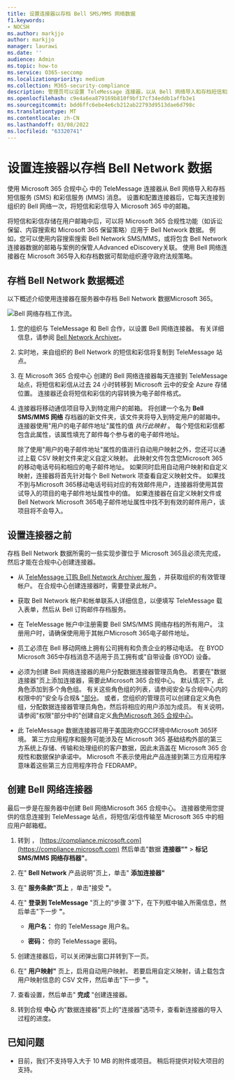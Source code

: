 ```yaml
---
title: 设置连接器以存档 Bell SMS/MMS 网络数据
f1.keywords:
- NOCSH
ms.author: markjjo
author: markjjo
manager: laurawi
ms.date: ''
audience: Admin
ms.topic: how-to
ms.service: O365-seccomp
ms.localizationpriority: medium
ms.collection: M365-security-compliance
description: 管理员可以设置 TeleMessage 连接器，以从 Bell 网络导入和存档短信和彩信数据。 这样，您就可以在 Microsoft 365 中存档来自第三方数据源的数据，以便您可以使用合规性功能（如合法保留、内容搜索和保留策略）来管理组织的第三方数据。
ms.openlocfilehash: c9e4a6ea879169b810f9bf17cf34eddb1affb3e1
ms.sourcegitcommit: bdd6ffc6ebe4e6cb212ab22793d9513dae6d798c
ms.translationtype: MT
ms.contentlocale: zh-CN
ms.lasthandoff: 03/08/2022
ms.locfileid: "63320741"
---
```

# <a name="set-up-a-connector-to-archive-bell-network-data"></a>设置连接器以存档 Bell Network 数据

使用 Microsoft 365 合规中心 中的 TeleMessage 连接器从 Bell 网络导入和存档短信服务 (SMS) 和彩信服务 (MMS) 消息。 设置和配置连接器后，它每天连接到组织的 Bell 网络一次，将短信和彩信导入 Microsoft 365 中的邮箱。

将短信和彩信存储在用户邮箱中后，可以将 Microsoft 365 合规性功能（如诉讼保留、内容搜索和 Microsoft 365 保留策略）应用于 Bell Network 数据。 例如，您可以使用内容搜索搜索 Bell Network SMS/MMS，或将包含 Bell Network 连接器数据的邮箱与案例的保管人Advanced eDiscovery关联。 使用 Bell 网络连接器在 Microsoft 365导入和存档数据可帮助组织遵守政府法规策略。

## <a name="overview-of-archiving-bell-network-data"></a>存档 Bell Network 数据概述

以下概述介绍使用连接器在服务器中存档 Bell Network 数据Microsoft 365。

![Bell 网络存档工作流。](../media/BellNetworkConnectorWorkflow.png)

1. 您的组织与 TeleMessage 和 Bell 合作，以设置 Bell 网络连接器。 有关详细信息，请参阅 [Bell Network Archiver](https://www.telemessage.com/office365-activation-for-bell-network-archiver)。

2. 实时地，来自组织的 Bell Network 的短信和彩信将复制到 TeleMessage 站点。

3. 在 Microsoft 365 合规中心 创建的 Bell 网络连接器每天连接到 TeleMessage 站点，将短信和彩信从过去 24 小时转移到 Microsoft 云中的安全 Azure 存储 位置。 连接器还会将短信和彩信的内容转换为电子邮件格式。

4. 连接器将移动通信项目导入到特定用户的邮箱。 将创建一个名为 **Bell SMS/MMS 网络** 存档器的新文件夹，该文件夹将导入到特定用户的邮箱中。 连接器使用"用户的电子邮件地址"属性的值 *执行此映射* 。 每个短信和彩信都包含此属性，该属性填充了邮件每个参与者的电子邮件地址。

   除了使用"用户的电子邮件地址"属性的值进行自动用户映射之外，您还可以通过上载 CSV 映射文件来定义自定义映射。 此映射文件包含您Microsoft 365的移动电话号码和相应的电子邮件地址。 如果同时启用自动用户映射和自定义映射，连接器将首先针对每个 Bell Network 项查看自定义映射文件。 如果找不到与Microsoft 365移动电话号码对应的有效邮件用户，连接器将使用其尝试导入的项目的电子邮件地址属性中的值。 如果连接器在自定义映射文件或 Bell Network Microsoft 365电子邮件地址属性中找不到有效的邮件用户，该项目将不会导入。

## <a name="before-you-set-up-a-connector"></a>设置连接器之前

存档 Bell Network 数据所需的一些实现步骤位于 Microsoft 365且必须先完成，然后才能在合规中心创建连接器。

- 从 [TeleMessage 订购 Bell Network Archiver 服务](https://www.telemessage.com/mobile-archiver/order-mobile-archiver-for-o365/) ，并获取组织的有效管理帐户。 在合规中心创建连接器时，需要登录此帐户。

- 获取 Bell Network 帐户和帐单联系人详细信息，以便填写 TeleMessage 载入表单，然后从 Bell 订购邮件存档服务。

- 在 TeleMessage 帐户中注册需要 Bell SMS/MMS 网络存档的所有用户。 注册用户时，请确保使用用于其帐户Microsoft 365电子邮件地址。

- 员工必须在 Bell 移动网络上拥有公司拥有和负责企业的移动电话。 在 BYOD Microsoft 365中存档消息不适用于员工拥有或"自带设备 (BYOD) 设备。

- 必须为创建 Bell 网络连接器的用户分配数据连接器管理员角色。 若要在"数据连接器"页上添加连接器，需要此Microsoft 365 合规中心。 默认情况下，此角色添加到多个角色组。 有关这些角色组的列表，请参阅安全与合规中心内的权限中的"安全与合规& ["部分](../security/office-365-security/permissions-in-the-security-and-compliance-center.md#roles-in-the-security--compliance-center)。 或者，您组织的管理员可以创建自定义角色组，分配数据连接器管理员角色，然后将相应的用户添加为成员。 有关说明，请参阅"权限"部分中的"创建自定义[角色Microsoft 365 合规中心](microsoft-365-compliance-center-permissions.md#create-a-custom-role-group)。

- 此 TeleMessage 数据连接器可用于美国政府GCC环境中Microsoft 365环境。 第三方应用程序和服务可能涉及在 Microsoft 365 基础结构外部的第三方系统上存储、传输和处理组织的客户数据，因此未涵盖在 Microsoft 365 合规性和数据保护承诺中。 Microsoft 不表示使用此产品连接到第三方应用程序意味着这些第三方应用程序符合 FEDRAMP。

## <a name="create-a-bell-network-connector"></a>创建 Bell 网络连接器

最后一步是在服务器中创建 Bell 网络Microsoft 365 合规中心。 连接器使用您提供的信息连接到 TeleMessage 站点，将短信/彩信传输至 Microsoft 365 中的相应用户邮箱框。

1. 转到 ， [https://compliance.microsoft.com](https://compliance.microsoft.com) 然后单击"数据 **连接器""** > **标记 SMS/MMS 网络存档器"**。

2. 在" **Bell Network** 产品说明"页上，单击" **添加连接器"**

3. 在" **服务条款"页上** ，单击"接受 **"**。

4. 在" **登录到 TeleMessage** "页上的"步骤 3"下，在下列框中输入所需信息，然后单击"下一步 **"**。

   - **用户名：** 你的 TeleMessage 用户名。

   - **密码：** 你的 TeleMessage 密码。

5. 创建连接器后，可以关闭弹出窗口并转到下一页。

6. 在" **用户映射"** 页上，启用自动用户映射。 若要启用自定义映射，请上载包含用户映射信息的 CSV 文件，然后单击"下一步 **"**。

7. 查看设置，然后单击" **完成** "创建连接器。

8. 转到合规 **中心** 内"数据连接器"页上的"连接器"选项卡，查看新连接器的导入过程的进度。

## <a name="known-issues"></a>已知问题

- 目前，我们不支持导入大于 10 MB 的附件或项目。 稍后将提供对较大项目的支持。
